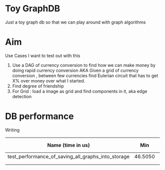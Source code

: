 # Toy GraphDB

Just a toy graph db so that we can play around with graph algorithms 

# Aim

Use Cases I want to test out with this
1. Use a DAG of currency conversion to find how we can make money by doing rapid currency conversion AKA
Given a grid of currency conversion , between few currencies find Eulerian circuit 
that has to get X% over money over what I started.  
2. Find degree of friendship
3. For Grid : load a image as grid and find components in it, aka edge detection

# DB performance

Writing

| Name (time in us)                                  	| Min     	| Max      	| Mean    	| OPS (Kops/s) 	|
|----------------------------------------------------	|---------	|----------	|---------	|--------------	|
| test_performance_of_saving_all_graphs_into_storage 	| 46.5050 	| 132.3730 	| 49.8334 	| 20.0669      	|
|                                                    	|         	|          	|         	|              	|
|                                                    	|         	|          	|         	|              	|
